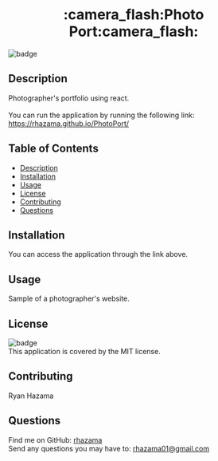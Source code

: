 <h1 align="center">:camera_flash:Photo Port:camera_flash:</h1>

![badge](https://img.shields.io/badge/license-MIT-brightgreen)<br />

## Description
Photographer's portfolio using react.
<br />
<br />
You can run the application by running the following link: https://rhazama.github.io/PhotoPort/

## Table of Contents
- [Description](#description)
- [Installation](#installation)
- [Usage](#usage)
- [License](#license)
- [Contributing](#contributing)
- [Questions](#questions)
## Installation
You can access the application through the link above.
## Usage
Sample of a photographer's website.
## License
![badge](https://img.shields.io/badge/license-MIT-brightgreen)
<br />
This application is covered by the MIT license.
## Contributing
Ryan Hazama
## Questions
Find me on GitHub: [rhazama](https://github.com/rhazama)<br />
Send any questions you may have to: rhazama01@gmail.com<br />

